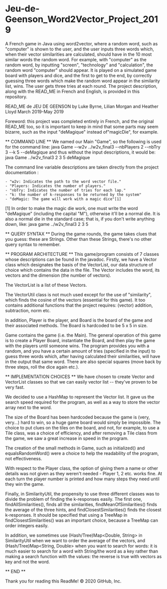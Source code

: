 # Jeu-de-Geenson_Word2Vector_Project_2019
A French game in Java using word2vector, where a random word, such as "computer" is shown to the user, and the user inputs three words which,
when their vector similarities are calculated, should have in the 10 most similar words the random word.
For example, with "computer" as the random word, by inputting "screen", "technology" and "calculation",
the random word "computer" should appear. It is played on a simulated game board with players and dice, and the first to get to the end,
by correctly guessing three words which make the random word appear in the similarity list, wins. The user gets three tries at each round.
The project description, along with the READ_ME in French and English, is provided in this repository.

READ_ME de JEU DE GEENSON
by Luke Byrne, Lilian Morgan and Heather Lloyd
March 2019-May 2019

Foreword: this project was completed entirely in French, and the original READ_ME
too, so it is important to keep in mind that some parts may seem bizarre, 
such as the input "deMagique" instead of"magicDie", for example.

** COMMAND LINE **
We named our Main "Game", so the following is used for the command line:
	java Game --w2v ../w2v_final3 --nbPlayers 2 --nbTry 3 --k 5 --deMagique
and thus without the input descriptions, it would be:
	java Game ../w2v_final3 2 3 5 deMagique

The command line variable descriptions are taken directly from the project documentation :

	- "w2v: Indicates the path to the word vector file."
	- "Players: Indicates the number of players."
	- "nbTry: Indicates the number of tries for each lap."
	- "k: the number of k-responses to be returned by the system"
	- "deMagic: The game will work with a magic dice"[1]

[1] In order to make the magic die work, one must write the word
"deMagique" (including the capital "M"), otherwise it'll be a normal die. It is
also a normal die in the standard case; that is, if you don't write anything down, like:
	java game ../w2v_final3 2 3 5

** QUERY SYNTAX **
During the game rounds, the game takes clues that you guess: these are
Strings. Other than these Strings, there's no other query syntax to remember.

** PROGRAM ARCHITECTURE **
This game/program consists of 7 classes whose descriptions can be found in the javadoc.
Firstly, we have a Vector class which designates the basis of the VectorList, our data 
structure of choice which contains the data in the file. The Vector includes the word, 
its vectors and the dimension (the number of vectors). 

The VectorList is a list of these Vectors.

The VectorUtil class is not much used except for the use of "similarity", which
finds the cosine of the vectors (essential for this game). It too contains additional
functions that the project requires: (vector) addition, subtraction, norm etc.

In addition, Player is the player, and Board is the board of the game and their associated
methods. The Board is hardcoded to be 5 x 5 in size.

Game contains the game (i.e. the Main). The general operation of this game is
to create a Player Board, instantiate the Board, and then play the game
with the players until someone wins. The program provides you with a random,
and you have a certain amount of tries (specified in the input) to guess three words
which, after having calculated their similarities, will have in the output that same word.
There are also special squares (move back by three steps, roll the dice again etc.).

** IMPLEMENTATION CHOICES **
We have chosen to create Vector and VectorList classes so that we can easily vector list
-- they've proven to be very fast.

We decided to use a HashMap to represent the Vector list. It gave us
the search speed required for the program,
as well as a way to store the vector array next to the word.

The size of the Board has been hardcoded because the game is (very, very...) hard to win,
so a huge game board would simply be impossible. The choice to put clues on
the tiles on the board, and not, for example, to use a Tile class, was
a choice of efficiency, and after removing a Tile class from the game, we saw a great
increase in speed in the program.

The creation of the small methods in Game, such as initialized() and equalsRandomWord() were
a choice to help the readability of the program, not effectiveness.

With respect to the Player class, the option of giving them a name or other
details was not given as they weren't needed - Player 1, 2 etc. works fine.
At each turn the player number is printed and how many steps they need until 
they win the game.

Finally, in SimilarityUtil, the propensity to use three different classes was to
divide the problem of finding the k-responses easily. The first one, findAllSimilarities(),
finds all the similarities, findMeanOfSimilarities() finds the average of the three
hints, and findClosestSimilarities() finds the closest k-responses. It should be
specified that using a TreeMap in findClosestSimilarities() was an important choice,
because a TreeMap can order integers easily.

In addition, we sometimes use (Hash/Tree)Map<Double, String> in SimilarityUtil
when we want to order the average of the vectors, and (Hash/Tree)Map<String, Double> when
you want to search for words: it is much easier to search for a word with
String/the word as a key rather than making a search function with the values:
the reverse is true with vectors as key and not the word.

** END **

Thank you for reading this ReadMe!
© 2020 GitHub, Inc.
